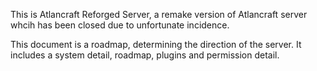 This is Atlancraft Reforged Server, a remake version of Atlancraft server whcih has been closed due to unfortunate incidence.

This document is a roadmap, determining the direction of the server. It includes a system detail, roadmap, plugins and permission detail.

